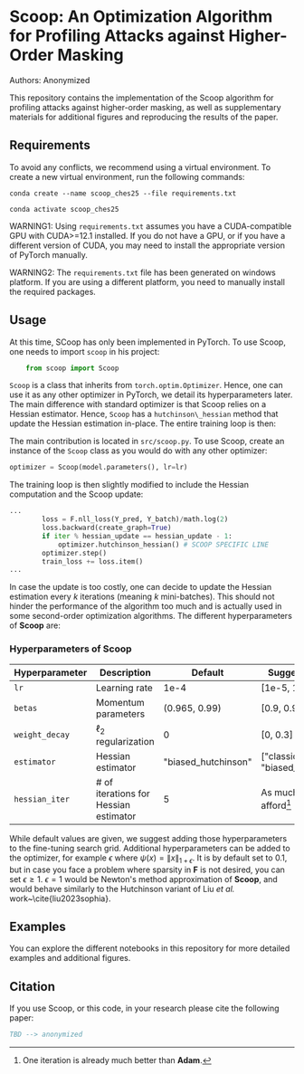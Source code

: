 # Scoop: An Optimization Algorithm for Profiling Attacks against Higher-Order Masking
Authors: Anonymized

This repository contains the implementation of the Scoop algorithm for profiling attacks against higher-order masking, as well as supplementary materials for additional figures and reproducing the results of the paper.

## Requirements

To avoid any conflicts, we recommend using a virtual environment. To create a new virtual environment, run the following commands:

```conda create --name scoop_ches25 --file requirements.txt```

```conda activate scoop_ches25```

WARNING1: Using `requirements.txt` assumes you have a CUDA-compatible GPU with CUDA>=12.1 installed. If you do not have a GPU, or if you have a different version of CUDA, you may need to install the appropriate version of PyTorch manually.

WARNING2: The `requirements.txt` file has been generated on windows platform. If you are using a different platform, you need to manually install the required packages.

## Usage

At this time, SCoop has only been implemented in PyTorch. To use Scoop, one needs to import `scoop` in his project:

```python
    from scoop import Scoop
```

`Scoop` is a class that inherits from `torch.optim.Optimizer`. Hence, one can use it as any other optimizer in PyTorch, we detail its hyperparameters later. The main difference with standard optimizer is that Scoop relies on a Hessian estimator. Hence, `Scoop` has a `hutchinson\_hessian` method that update the Hessian estimation in-place. The entire training loop is then:

The main contribution is located in `src/scoop.py`. To use Scoop, create an instance of the `Scoop` class as you would do with any other optimizer:

```python
optimizer = Scoop(model.parameters(), lr=lr)
```

The training loop is then slightly modified to include the Hessian computation and the Scoop update:

```python
...
        loss = F.nll_loss(Y_pred, Y_batch)/math.log(2)
        loss.backward(create_graph=True)
        if iter % hessian_update == hessian_update - 1:
            optimizer.hutchinson_hessian() # SCOOP SPECIFIC LINE
        optimizer.step()
        train_loss += loss.item()
...
```

In case the update is too costly, one can decide to update the Hessian estimation every $k$ iterations (meaning $k$ mini-batches). This should not hinder the performance of the algorithm too much and is actually used in some second-order optimization algorithms. The different hyperparameters of **Scoop** are:

### Hyperparameters of **Scoop**

| **Hyperparameter**     | **Description**                      | **Default**   | **Suggested Range**                   |
|-------------------------|--------------------------------------|---------------|----------------------------------------|
| `lr`                   | Learning rate                       | 1e-4          | [1e-5, 1e-2]                          |
| `betas`                | Momentum parameters                 | (0.965, 0.99) | [0.9, 0.999]                          |
| `weight_decay`         | $\ell_2$ regularization             | 0             | [0, 0.3]                              |
| `estimator`            | Hessian estimator                   | "biased_hutchinson" | ["classic", "biased_hutchinson"] |
| `hessian_iter`         | # of iterations for Hessian estimator | 5            | As much as you can afford[^1]         |

[^1]: One iteration is already much better than **Adam**.

While default values are given, we suggest adding those hyperparameters to the fine-tuning search grid. Additional hyperparameters can be added to the optimizer, for example $\epsilon$ where $\psi(x) = \|x\|_{1+\epsilon}$. It is by default set to 0.1, but in case you face a problem where sparsity in $\mathbf{F}$ is not desired, you can set $\epsilon \geq 1$. $\epsilon = 1$ would be Newton's method approximation of **Scoop**, and would behave similarly to the Hutchinson variant of Liu *et al.* work~\cite{liu2023sophia}.

## Examples

You can explore the different notebooks in this repository for more detailed examples and additional figures.

## Citation

If you use Scoop, or this code, in your research please cite the following paper:

```bibtex
TBD --> anonymized
```